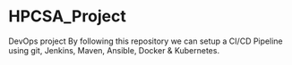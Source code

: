 # HPCSA_Project
DevOps project By following this repository we can setup a CI/CD Pipeline using  git, Jenkins, Maven, Ansible, Docker &amp; Kubernetes.
